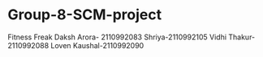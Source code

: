 # Group-8-SCM-project
Fitness Freak
Daksh Arora- 2110992083
Shriya-2110992105
Vidhi Thakur-2110992088
Loven Kaushal-2110992090
